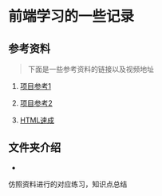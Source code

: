 # 前端学习的一些记录
## 参考资料
>
> 下面是一些参考资料的链接以及视频地址
>
1.  [项目参考1](https://github.com/solygambas/html-css-javascript-projects)
>
2.  [项目参考2](https://github.com/bradtraversy/50projects50days)
>
3.  [HTML速成](https://www.bilibili.com/video/BV1vs411M7aT)
>
## 文件夹介绍
* 


仿照资料进行的对应练习，知识点总结
